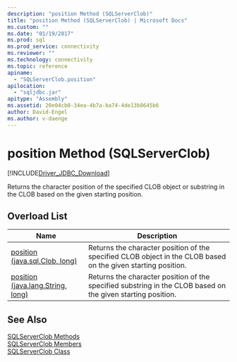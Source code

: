```yaml
---
description: "position Method (SQLServerClob)"
title: "position Method (SQLServerClob) | Microsoft Docs"
ms.custom: ""
ms.date: "01/19/2017"
ms.prod: sql
ms.prod_service: connectivity
ms.reviewer: ""
ms.technology: connectivity
ms.topic: reference
apiname: 
  - "SQLServerClob.position"
apilocation: 
  - "sqljdbc.jar"
apitype: "Assembly"
ms.assetid: 20e04cb0-34ea-4b7a-ba74-4de13b8645b6
author: David-Engel
ms.author: v-daenge
---
```

# position Method (SQLServerClob)
[!INCLUDE[Driver_JDBC_Download](../../../includes/driver_jdbc_download.md)]

  Returns the character position of the specified CLOB object or substring in the CLOB based on the given starting position.  
  
## Overload List  
  
|Name|Description|  
|----------|-----------------|  
|[position (java.sql.Clob, long)](../../../connect/jdbc/reference/position-method-java-sql-clob-long.md)|Returns the character position of the specified CLOB object in the CLOB based on the given starting position.|  
|[position (java.lang.String, long)](../../../connect/jdbc/reference/position-method-java-lang-string-long.md)|Returns the character position of the specified substring in the CLOB based on the given starting position.|  
  
## See Also  
 [SQLServerClob Methods](../../../connect/jdbc/reference/sqlserverclob-methods.md)   
 [SQLServerClob Members](../../../connect/jdbc/reference/sqlserverclob-members.md)   
 [SQLServerClob Class](../../../connect/jdbc/reference/sqlserverclob-class.md)  
  
  
